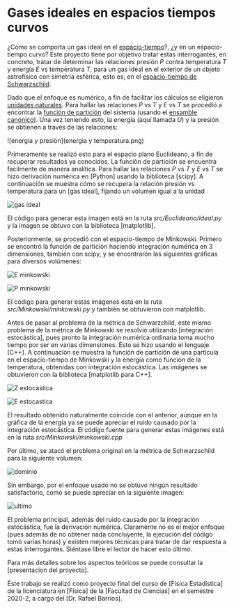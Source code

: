 # Gases ideales en espacios tiempos curvos

¿Cómo se comporta un gas ideal en el [espacio-tiempo]?, ¿y en un espacio-tiempo curvo? Este proyecto tiene por objetivo tratar estas interrogantes, en concreto, tratar de determinar las relaciones presión _P_ contra temperatura _T_ y energía _E_ vs temperatura _T_, para un gas ideal en el exterior de un objeto astrofı́sico con simetrı́a esférica, esto es, en el [espacio-tiempo de Schwarzschild].

Dado que el enfoque es numérico, a fin de facilitar los cálculos se eligieron [unidades naturales]. Para hallar las relaciones _P_ vs _T_ y _E_ vs _T_ se procedió a encontrar la [función de partición] del sistema (usando el [ensamble canónico]). Una vez teniendo esto, la energía (aquí llamada _U_) y la presión se obtienen a través de las relaciones:

![energía y presión](energia y temperatura.png)

Primeramente se realizó esto para el espacio plano Euclideano, a fin de recuperar resultados ya conocidos. La funciòn de partición se encuentra facilmente de manera analítica. Para hallar las relaciones _P_ vs _T_ y _E_ vs _T_ se hizo derivación numérica en [Python] usando la biblioteca [scipy]. A continuación se muestra cómo se recupera la relación presión vs temperatura para un [gas ideal], fijando un volumen igual a la unidad

![gas ideal](euclideano.png)

El código para generar esta imagen está en la ruta _src/Euclideano/ideal.py_ y la imagen se obtuvo con la biblioteca [matplotlib].

Posteriormente, se procedió con el espacio-tiempo de Minkowski. Primero se encontró la función de partición haciendo integración numérica en 3 dimensiones, también con scipy, y se encontrarón las siguientes gráficas para diversos volúmenes:

![E minkowski](E_re.png)

![P minkowski](p_re.png)

El código para generar estas imágenes está en la ruta _src/Minkowski/minkowski.py_ y también se obtuvieron con matplotlib.

Antes de pasar al problema de la métrica de Schwarzchild, este mismo problema de la métrica de Minkowski se resolvió utilizando [integración estocástica], pues pronto la integración numérica ordinaria toma mucho tiempo por ser en varias dimensiones. Ésto se hizo usando el lenguaje [C++]. A continuación se muestra la función de partición de una partícula en el espacio-tiempo de Minkowski y la energía como función de la temperatura, obtenidas con integración estocástica. Las imágenes se obtuvieron con la biblioteca [matplotlib para C++].

![Z estocastica](particion_estocastica.png)

![E estocastica](E_estocastica.png)

El resultado obtenido naturalmente coincide con el anterior, aunque en la gráfica de la energía ya se puede apreciar el ruido causado por la integración estocástica. El código fuente para generar estas imágenes está en la ruta _src/Minkowski/minkowski.cpp_

Por último, se atacó el problema original en la métrica de Schwarzschild para la siguiente volumen:

![dominio](dominio.png)

Sin embargo, por el enfoque usado no se obtuvo ningún resultado satisfactorio, como se puede apreciar en la siguiente imagen:

![ultimo](ultimo.png)

El problema principal, además del ruido causado por la integración estocástica, fue la derivación numérica. Claramente no es el mejor enfoque (pues además de no obtener nada concluyente, la ejecución del código tomó varias horas) y existen mejores técnicas para tratar de dar respuesta a estas interrogantes. Siéntase libre el lector de hacer esto último.

Para más detalles sobre los aspectos teóricos se puede consultar la [presentacion del proyecto].

Éste trabajo se realizó como proyecto final del curso de [Física Estadística] de la licenciatura en [Física] de la [Facultad de Ciencias] en el semestre 2020-2, a cargo del [Dr. Rafael Barrios].

[espacio-tiempo]: <https://es.wikipedia.org/wiki/Espacio-tiempo>

[espacio-tiempo de Schwarzschild]: <https://es.wikipedia.org/wiki/Métrica_de_Schwarzschild>

[unidades naturales]: <https://es.wikipedia.org/wiki/Unidades_de_Planck#:~:text=Las%20unidades%20de%20Planck%20o,masa%2C%20carga%20eléctrica%20y%20temperatura.&text=El%20uso%20de%20este%20sistema%20de%20unidades%20trae%20consigo%20varias%20ventajas.>

[función de partición]: <https://es.wikipedia.org/wiki/Función_de_partición_(física)>

[ensamble canónico]: <https://es.wikipedia.org/wiki/Colectividad_canónica>



